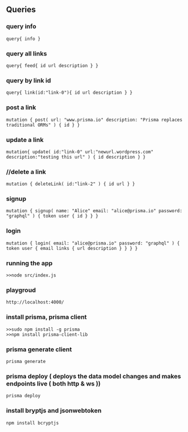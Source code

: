 ## Queries
### query info
`query{
    info
}`
### query all links
`query{
    feed{
        id
        url
        description
    }
}`   
### query by link id
`query{
  link(id:"link-0"){
   	id
    url
    description
  }
}`
### post a link
`mutation {
  post(
    url: "www.prisma.io"
    description: "Prisma replaces traditional ORMs"
  ) {
    id
  }
}`
### update a link
`mutation{
    update(
        id:"link-0"
        url:"newurl.wordpress.com"
        description:"testing this url"
    )
    {
        id
        description
    }
}`
### //delete a link
`mutation {
  deleteLink(
    id:"link-2"
  )
  {
    id
    url
  }
}`
### signup
`mutation {
  signup(
    name: "Alice"
    email: "alice@prisma.io"
    password: "graphql"
  ) {
    token
    user {
      id
    }
  }
}`
### login
`mutation {
  login(
    email: "alice@prisma.io"
    password: "graphql"
  ) {
    token
    user {
      email
      links {
        url
        description
      }
    }
  }
}
`
### running the app
`>>node src/index.js`
### playgroud
`http://localhost:4000/`
### install prisma, prisma client
`>>sudo npm install -g prisma`\
`>>npm install prisma-client-lib`
### prisma generate client
`prisma generate`
### prisma deploy ( deploys the data model changes and makes endpoints live ( both http & ws ))
`prisma deploy` 
### install bryptjs and jsonwebtoken
`npm install bcryptjs`